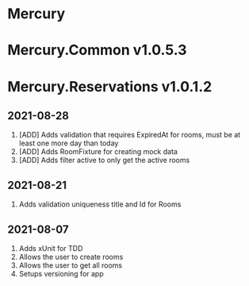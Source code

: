 # Mercury

# Mercury.Common v1.0.5.3
# Mercury.Reservations v1.0.1.2

## 2021-08-28
1. [ADD] Adds validation that requires ExpiredAt for rooms, must be at least one more day than today
2. [ADD] Adds RoomFixture for creating mock data
3. [ADD] Adds filter active to only get the active rooms

## 2021-08-21
1. Adds validation uniqueness title and Id for Rooms

## 2021-08-07
1. Adds xUnit for TDD
2. Allows the user to create rooms
3. Allows the user to get all rooms
4. Setups versioning for app